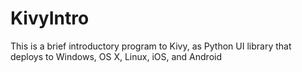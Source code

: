 # KivyIntro
This is a brief introductory program to Kivy, as Python UI library that deploys to Windows, OS X, Linux, iOS, and Android
